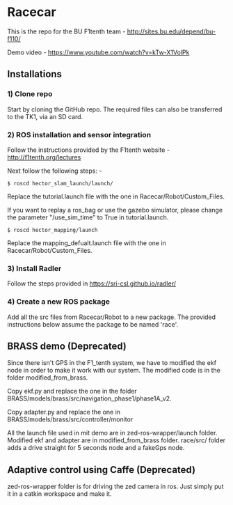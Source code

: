# Racecar

This is the repo for the BU F1tenth team - http://sites.bu.edu/depend/bu-f110/

Demo video - https://www.youtube.com/watch?v=kTw-X1VolPk

## Installations

### 1) Clone repo

Start by cloning the GitHub repo. The required files can also be transferred to the TK1, via an SD card.

### 2) ROS installation and sensor integration

Follow the instructions provided by the F1tenth website - http://f1tenth.org/lectures

Next follow the following steps: -

	$ roscd hector_slam_launch/launch/

Replace the tutorial.launch file with the one in Racecar/Robot/Custom_Files.

If you want to replay a ros_bag or use the gazebo simulator, please change the parameter "/use_sim_time" to True in tutorial.launch.

	$ roscd hector_mapping/launch

Replace the mapping_defualt.launch file with the one in Racecar/Robot/Custom_Files.

### 3) Install Radler

Follow the steps provided in https://sri-csl.github.io/radler/

### 4) Create a new ROS package

Add all the src files from Racecar/Robot to a new package. The provided instructions below assume the package to be named 'race'.

## BRASS demo (Deprecated)
Since there isn't GPS in the F1_tenth system, we have to modified the ekf node in order to make it work with our system. The modified code is in the folder modified_from_brass.
 
Copy ekf.py and replace the one in the folder BRASS/models/brass/src/navigation_phase1/phase1A_v2. 

Copy adapter.py and replace the one in BRASS/models/brass/src/controller/monitor

All the launch file used in mit demo are in zed-ros-wrapper/launch folder. Modified ekf and adapter are in modified_from_brass folder. race/src/ folder adds a drive straight for 5 seconds node and a fakeGps node.

## Adaptive control using Caffe (Deprecated)
zed-ros-wrapper folder is for driving the zed camera in ros. Just simply put it in a catkin workspace and make it.